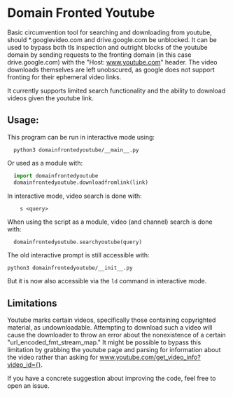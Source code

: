 
# Domain Fronted Youtube

Basic circumvention tool for searching and downloading from youtube, should \*.googlevideo.com and drive.google.com be unblocked. 
It can be used to bypass both tls inspection and outright blocks of the youtube domain by sending requests to 
the fronting domain (in this case drive.google.com) with the "Host: www.youtube.com" header. 
The video downloads themselves are left unobscured, as google does not support fronting for their ephemeral video 
links.

It currently supports limited search functionality and the ability to download videos given the youtube link.

## Usage:

This program can be run in interactive mode using:

```
  python3 domainfrontedyoutube/__main__.py
```

Or used as a module with:

```python
  import domainfrontedyoutube
  domainfrontedyoutube.downloadfromlink(link)
```

In interactive mode, video search is done with:

```
    s <query>
```

When using the script as a module, video (and channel) search is done with:

```python
  domainfrontedyoutube.searchyoutube(query)
```

The old interactive prompt is still accessible with: 

```
python3 domainfrontedyoutube/__init__.py
```

But it is now also accessible via the `ld` command in interactive mode.

## Limitations

Youtube marks certain videos, specifically those containing copyrighted material, as undownloadable. Attempting to download such a video will cause the downloader to throw an error about the nonexistence of a certain "url\_encoded\_fmt\_stream\_map." It might be possible to bypass this limitation by grabbing the youtube page and parsing for information about the video rather than asking for www.youtube.com/get_video_info?video_id={}.

If you have a concrete suggestion about improving the code, feel free to open an issue.
